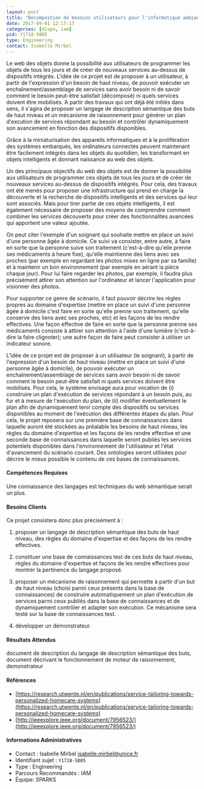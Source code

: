 ```yaml
---
layout: post
title: "Decompostion de besoins utilisateurs pour l'informatique ambiante"
date: 2017-09-01 12:17:17
categories: [dispo, iam]
pid: Y1718-S005
type: Engineering
contact: Isabelle Mirbel
---
```

       
Le web des objets donne la possibilité aux utilisateurs de programmer les objets de tous les jours et de créer de nouveaux services au-dessus de dispositifs intégrés. L'idée de ce projet est de proposer à un utilisateur, à partir de l'expression d'un besoin de haut niveau, de pouvoir exécuter un enchaînement/assemblage de services sans avoir besoin ni de savoir comment le besoin peut-être satisfait (décomposé) ni quels services doivent être mobilisés. A partir des travaux qui ont déjà été initiés dans sens, il s'agira de proposer un langage de description sémantique des buts de haut niveau et un mécanisme de raisonnement pour générer un plan d'excution de services répondant au besoin et contrôler dynamiquement son avancement en fonction des dispositifs disponibles.

Grâce à la miniaturisation des appareils informatiques et à la
prolifération des systèmes embarqués, les ordinateurs connectés
peuvent maintenant être facilement intégrés dans les objets du
quotidien, les transformant en objets intelligents et donnant
naissance au web des objets.

Un des principaux objectifs du web des objets est de donner la
possibilité aux utilisateurs de programmer ces objets de tous les
jours et de créer de nouveaux services au-dessus de dispositifs
intégrés. Pour cela, des travaux ont été menés pour proposer une
infrastructure qui prend en charge la découverte et la
recherche de dispositifs intelligents et des services qui leur sont
associés. Mais pour tirer partie de ces objets intelligents, il est
également nécessaire de proposer des moyens de comprendre comment
combiner les services découverts pour créer des fonctionnalités
avancées qui apportent une valeur ajoutée.

On peut citer l'exemple d'un soignant qui souhaite mettre en place un
suivi d'une personne âgée à domicile. Ce suivi va consister, entre
autre, à faire en sorte que la personne suive son traitement
(c'est-à-dire qu'elle prenne ses médicaments à heure fixe), qu'elle
maintienne des liens avec ses proches (par exemple en regardant les
photos mises en ligne par sa famille) et à maintenir un bon
environnement (par exemple en aérant la pièce chaque jour). Pour lui
faire regarder les photos, par exemple, il faudra plus précisément
attirer son attention sur l'ordinateur et lancer l'application pour
visionner des photos.

Pour supporter ce genre de scénario, il faut pouvoir décrire les
règles propres au domaine d'expertise (mettre en place un suivi d'une
personne âgée à domicile c'est faire en sorte qu'elle prenne son
traitement, qu'elle conserve des liens avec ses proches, etc) et les
façons de les rendre effectives. Une façon effective de faire en sorte
que la personne prenne ses médicaments consiste à attirer son
attention à l'aide d'une lumière (c'est-à-dire la faire clignoter);
une autre façon de faire peut consister à utiliser un indicateur
sonore.

L'idée de ce projet est de proposer à un utilisateur (le soignant), à
partir de l'expression d'un besoin de haut niveau (mettre en place un
suivi d'une personne âgée à domicile), de pouvoir exécuter un
enchaînement/assemblage de services sans avoir besoin ni de savoir
comment le besoin peut-être satisfait ni quels services doivent être
mobilisés. Pour cela, le système envisagé aura pour vocation de (i)
construire un plan d'exécution de services répondant à un besoin puis,
au fur et à mesure de l'exécution du plan, de (ii) modifier
éventuellement le plan afin de dynamiquement tenir compte des
dispositifs ou services disponibles au moment de l'exécution des
différentes étapes du plan. Pour cela, le projet reposera sur une
première base de connaissances dans laquelle auront été stockées au
préalable les besoins de haut niveau, les règles du domaine
d'expertise et les façons de les rendre effective et une seconde base
de connaissances dans laquelle seront publiés les services potentiels
disponibles dans l'environnement de l'utilisateur et l'état
d'avancement du scénario courant. Des ontologies seront utilisées pour
décrire le mieux possible le contenu de ces bases de connaissances.



#### Compétences Requises
Une connaissance des langages est techniques du web sémantique serait un plus.



     

#### Besoins Clients
Ce projet consistera donc plus précisément à :

1. proposer un langage de description sémantique des buts de haut
niveau, des règles du domaine d'expertise et des façons de les rendre
effectives.

2. constituer une base de connaissances test de ces buts de haut
niveau, règles du domaine d'expertise et façons de les rendre
effectives pour montrer la pertinence du langage proposé.

3. proposer un mécanisme de raisonnement qui permette à partir d'un
but de haut niveau (choisi parmi ceux présents dans la base de
connaissances) de construire automatiquement un plan d'exécution de
services parmi ceux publiés dans la base de connaissances et de
dynamiquement contrôler et adapter son exécution. Ce mécanisme sera
testé sur la base de connaissances test.

4. développer un démonstrateur.


#### Résultats Attendus
document de description du langage de description sémantique des buts, document décrivant le fonctionnement de moteur de raisonnement, demonstrateur

#### Références

  * [https://research.utwente.nl/en/publications/service-tailoring-towards-personalized-homecare-systems](https://research.utwente.nl/en/publications/service-tailoring-towards-personalized-homecare-systems)
  * [http://ieeexplore.ieee.org/document/7956523/](http://ieeexplore.ieee.org/document/7956523/)

#### Informations Administratives
  * Contact : Isabelle Mirbel <isabelle.mirbel@unice.fr>
  * Identifiant sujet : `Y1718-S005`
  * Type : Engineering
  * Parcours Recommandés : IAM
  * Équipe: SPARKS

     